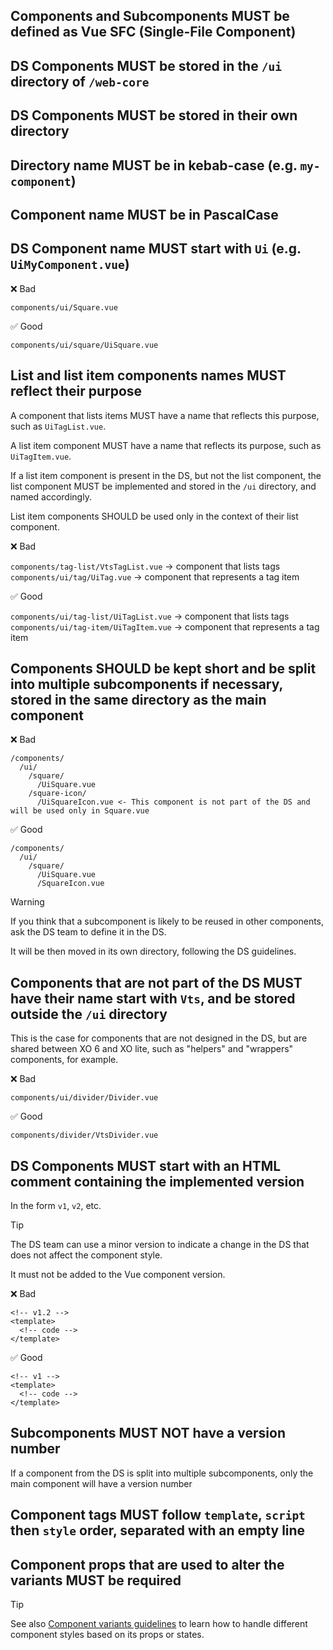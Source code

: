 ## Components and Subcomponents MUST be defined as Vue SFC (Single-File Component)

## DS Components MUST be stored in the `/ui` directory of `/web-core`

## DS Components MUST be stored in their own directory

## Directory name MUST be in kebab-case (e.g. `my-component`)

## Component name MUST be in PascalCase

## DS Component name MUST start with `Ui` (e.g. `UiMyComponent.vue`)

❌ Bad

`components/ui/Square.vue`

✅ Good

`components/ui/square/UiSquare.vue`

## List and list item components names MUST reflect their purpose

A component that lists items MUST have a name that reflects this purpose, such as `UiTagList.vue`.

A list item component MUST have a name that reflects its purpose, such as `UiTagItem.vue`.

If a list item component is present in the DS, but not the list component, the list component MUST be implemented and stored in the `/ui` directory, and named accordingly.

List item components SHOULD be used only in the context of their list component.

❌ Bad

`components/tag-list/VtsTagList.vue` -> component that lists tags
`components/ui/tag/UiTag.vue` -> component that represents a tag item

✅ Good

`components/ui/tag-list/UiTagList.vue` -> component that lists tags
`components/ui/tag-item/UiTagItem.vue` -> component that represents a tag item

## Components SHOULD be kept short and be split into multiple subcomponents if necessary, stored in the same directory as the main component

❌ Bad

```
/components/
  /ui/
    /square/
      /UiSquare.vue
    /square-icon/
      /UiSquareIcon.vue <- This component is not part of the DS and will be used only in Square.vue
```

✅ Good

```
/components/
  /ui/
    /square/
      /UiSquare.vue
      /SquareIcon.vue
```

> [!WARNING]
> If you think that a subcomponent is likely to be reused in other components,
> ask the DS team to define it in the DS.
>
> It will be then moved in its own directory, following the DS guidelines.

## Components that are not part of the DS MUST have their name start with `Vts`, and be stored outside the `/ui` directory

This is the case for components that are not designed in the DS, but are shared between XO 6 and XO lite, such as "helpers" and "wrappers" components, for example.

❌ Bad

`components/ui/divider/Divider.vue`

✅ Good

`components/divider/VtsDivider.vue`

## DS Components MUST start with an HTML comment containing the implemented version

In the form `v1`, `v2`, etc.

> [!TIP]
> The DS team can use a minor version to indicate a change in the DS that does not affect the component style.
>
> It must not be added to the Vue component version.

❌ Bad

```vue
<!-- v1.2 -->
<template>
  <!-- code -->
</template>
```

✅ Good

```vue
<!-- v1 -->
<template>
  <!-- code -->
</template>
```

## Subcomponents MUST NOT have a version number

If a component from the DS is split into multiple subcomponents, only the main component will have a version number

## Component tags MUST follow `template`, `script` then `style` order, separated with an empty line

## Component props that are used to alter the variants MUST be required

> [!TIP]
> See also [Component variants guidelines](../component-variants.md)
> to learn how to handle different component styles based on its props or states.
